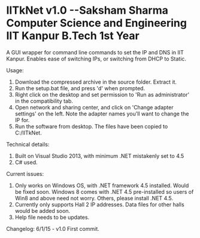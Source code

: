 IITkNet v1.0
  --Saksham Sharma
    Computer Science and Engineering
    IIT Kanpur
    B.Tech 1st Year
=======

A GUI wrapper for command line commands to set the IP and DNS in IIT Kanpur. Enables ease of switching IPs, or switching from DHCP to Static.

Usage:
1)  Download the compressed archive in the source folder. Extract it.
2)  Run the setup.bat file, and press 'd' when prompted.
3)  Right click on the desktop and set permission to 'Run as administrator' in the compatibility tab.
4)  Open network and sharing center, and click on 'Change adapter settings' on the left. Note the adapter names you'll       want to change the IP for.
5)  Run the software from desktop. The files have been copied to C:/IITkNet.

Technical details:
1)  Built on Visual Studio 2013, with minimum .NET mistakenly set to 4.5
2)  C# used.

Current issues:
1)  Only works on Windows OS, with .NET framework 4.5 installed. Would be fixed soon. Windows 8 comes with .NET 4.5          pre-installed so users of Win8 and above need not worry. Others, please install .NET 4.5.
2)  Currently only supports Hall 2 IP addresses. Data files for other halls would be added soon.
3)  Help file needs to be updates.

Changelog:
6/1/15  -  v1.0  First commit.
